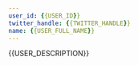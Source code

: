```yaml
---
user_id: {{USER_ID}}
twitter_handle: {{TWITTER_HANDLE}}
name: {{USER_FULL_NAME}}
---
```

{{USER_DESCRIPTION}}
